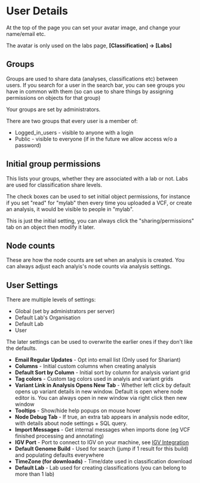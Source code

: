 # User Details

At the top of the page you can set your avatar image, and change your name/email etc.

The avatar is only used on the labs page,  **[Classification] -> [Labs]**

## Groups

Groups are used to share data (analyses, classifications etc) between users. If you search for a user in the search bar, you can see groups you have in common with them (so can use to share things by assigning permissions on objects for that group)

Your groups are set by administrators.

There are two groups that every user is a member of:

* Logged_in_users - visible to anyone with a login
* Public - visible to everyone (if in the future we allow access w/o a password)

## Initial group permissions

This lists your groups, whether they are associated with a lab or not. Labs are used for classification share levels.

The check boxes can be used to set initial object permissions, for instance if you set "read" for "mylab" then every time you uploaded a VCF, or create an analysis, it would be visible to people in "mylab".

This is just the initial setting, you can always click the "sharing/permissions" tab on an object then modify it later.

## Node counts

These are how the node counts are set when an analysis is created. You can always adjust each analyis's node counts via analysis settings.

## User Settings

There are multiple levels of settings:

* Global (set by administrators per server)
* Default Lab's Organisation
* Default Lab
* User

The later settings can be used to overwrite the earlier ones if they don't like the defaults.

* **Email Regular Updates** - Opt into email list (Only used for Shariant)
* **Columns** - Initial custom columns when creating analysis
* **Default Sort by Column** - Initial sort by column for analysis variant grid
* **Tag colors** - Custom tag colors used in analyis and variant grids
* **Variant Link in Analysis Opens New Tab** - Whether left click by default opens up variant details in new window. Default is open where node editor is. You can always open in new window via right click then new window
* **Tooltips** - Show/hide help popups on mouse hover
* **Node Debug Tab** - If true, an extra tab appears in analysis node editor, with details about node settings + SQL query.
* **Import Messages** - Get internal messages when imports done (eg VCF finished processing and annotating)
* **IGV Port** - Port to connect to IGV on your machine, see [IGV Integration](igv_integration.md)
* **Default Genome Build** - Used for search (jump if 1 result for this build) and populating defaults everywhere
* **TimeZone (for downloads)**  - Time/date used in classification download
* **Default Lab** - Lab used for creating classifications (you can belong to more than 1 lab)